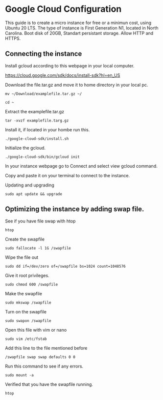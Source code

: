 # Google Cloud Configuration

This guide is to create a micro instance for free or a minimun cost, using Ubuntu 20 LTS.
The type of instance is First Generation N1, located in North Carolina.
Boot disk of 20GB, Standart persistant storage. Allow HTTP and HTTPS.

## Connecting the instance

Install gcloud according to this webpage in your local computer.

https://cloud.google.com/sdk/docs/install-sdk?hl=en_US

Download the file.tar.gz and move it to home directory in your local pc.

```mv ~/Download/examplefile.tar.gz ~/```

```cd ~```

Extract the examplefile.tar.gz

```tar -xvzf examplefile.targ.gz```

Install it, if located in your hombe run this.

```./google-cloud-sdk/install.sh```

Initialize the gcloud.

```./google-cloud-sdk/bin/gcloud init```

In your instance webpage go to Connect and select view gcloud command.

Copy and paste it on your terminal to connect to the instance.

Updating and upgrading

``` sudo apt update && upgrade ```

## Optimizing the instance by adding swap file.

See if you have file swap with htop

```htop```

Create the swapfile

```sudo fallocate -l 1G /swapfile```

Wipe the file out

```sudo dd if=/dev/zero of=/swapfile bs=1024 count=1048576```

Give it root privileges.

```sudo chmod 600 /swapfile```

Make the swapfile

```sudo mkswap /swapfile```

Turn on the swapfile

```sudo swapon /swapfile```

Open this file with vim or nano

```sudo vim /etc/fstab```

Add this line to the file mentioned before

```/swapfile swap swap defaults 0 0```

Run this command to see if any errors.

```sudo mount -a```

Verified that you have the swapfile running.

```htop```
